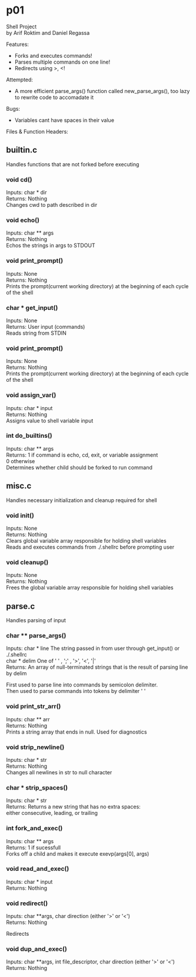 # p01
Shell Project  
by Arif Roktim and Daniel Regassa  

Features:  
* Forks and executes commands!
* Parses multiple commands on one line!
* Redirects using >, <!

Attempted:
* A more efficient parse_args() function called new_parse_args(), too lazy to rewrite code to accomadate it

Bugs:
* Variables cant have spaces in their value
	
Files & Function Headers:  

## builtin.c

Handles functions that are not forked before executing

### void cd()
Inputs:  char \* dir  
Returns: Nothing  
Changes cwd to path described in dir  

### void echo()
Inputs:  char \*\* args  
Returns: Nothing  
Echos the strings in args to STDOUT

### void print_prompt()
Inputs:  None  
Returns: Nothing  
Prints the prompt(current working directory) at the beginning of each cycle of the shell

### char \* get\_input() 
Inputs:  None  
Returns: User input (commands)  
Reads string from STDIN  
  
### void print\_prompt() 
Inputs:  None  
Returns: Nothing  
Prints the prompt(current working directory) at the beginning of each cycle of the shell  
  
### void assign\_var()
Inputs:  char \* input  
Returns: Nothing  
Assigns value to shell variable input  
  
### int do\_builtins()
Inputs:  char \*\* args  
Returns: 1 if command is echo, cd, exit, or variable assignment  
0 otherwise  
Determines whether child should be forked to run command  
  

## misc.c

Handles necessary initialization and cleanup required for shell
  
### void init()
Inputs:  None  
Returns: Nothing  
Clears global variable array responsible for holding shell variables  
Reads and executes commands from ./.shellrc before prompting user  
  
### void cleanup()
Inputs:  None  
Returns: Nothing  
Frees the global variable array responsible for holding shell variables

## parse.c

Handles parsing of input

### char \*\* parse\_args()
Inputs: char \* line 	The string passed in from user through get_input() or ./.shellrc  
char \* delim	One of ' ' , ';' , '>', '<', '|'  
Returns:  An array of null-terminated strings that is the result of parsing line by delim

First used to parse line into commands by semicolon delimiter.  
Then used to parse commands into tokens by delimiter ' '
	
### void print\_str\_arr()
Inputs: char \*\* arr  
Returns:  Nothing  
Prints a string array that ends in null. Used for diagnostics
	
### void strip\_newline()
Inputs: char \* str  
Returns:  Nothing  
Changes all newlines in str to null character
	
### char \* strip\_spaces()
Inputs: char \* str  
Returns: Returns a new string that has no extra spaces:  
either consecutive, leading, or trailing
    
	
### int fork\_and\_exec()
Inputs: char \*\* args  
Returns: 1 if sucessfull  
Forks off a child and makes it execute exevp(args[0], args)
	
### void read\_and\_exec()
Inputs: char \* input  
Returns: Nothing  
	
### void redirect()
Inputs: char \*\*args, char direction (either '>' or '<')  
Returns: Nothing  
    
Redirects 
	
### void dup\_and\_exec()
Inputs:  char \*\*args, int file_descriptor, char direction (either '>' or '<')  
Returns: Nothing  
    
    
